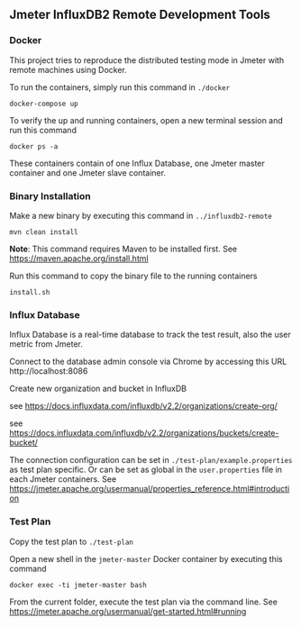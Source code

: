 ## Jmeter InfluxDB2 Remote Development Tools

### Docker

This project tries to reproduce the distributed testing mode 
in Jmeter with remote machines using Docker. 

To run the containers, simply run this command in `./docker`

```shell
docker-compose up
```

To verify the up and running containers, open a new terminal session
and run this command

```shell
docker ps -a
```

These containers contain of one Influx Database, one Jmeter master
container and one Jmeter slave container.

### Binary Installation

Make a new binary by executing this command in `../influxdb2-remote`

```shell
mvn clean install
```

**Note**: This command requires Maven to be installed first. See https://maven.apache.org/install.html

Run this command to copy the binary file to the running containers

```shell
install.sh
```

### Influx Database

Influx Database is a real-time database to track the test result, also the
user metric from Jmeter.

Connect to the database admin console via Chrome by accessing this URL http://localhost:8086

Create new organization and bucket in InfluxDB

see https://docs.influxdata.com/influxdb/v2.2/organizations/create-org/

see https://docs.influxdata.com/influxdb/v2.2/organizations/buckets/create-bucket/

The connection configuration can be set in `./test-plan/example.properties` as test plan specific. 
Or can be set as global in the `user.properties` file in each Jmeter containers. 
See https://jmeter.apache.org/usermanual/properties_reference.html#introduction

### Test Plan

Copy the test plan to `./test-plan`

Open a new shell in the `jmeter-master` Docker container by executing this command

```shell
docker exec -ti jmeter-master bash
```

From the current folder, execute the test plan via the command line. 
See https://jmeter.apache.org/usermanual/get-started.html#running